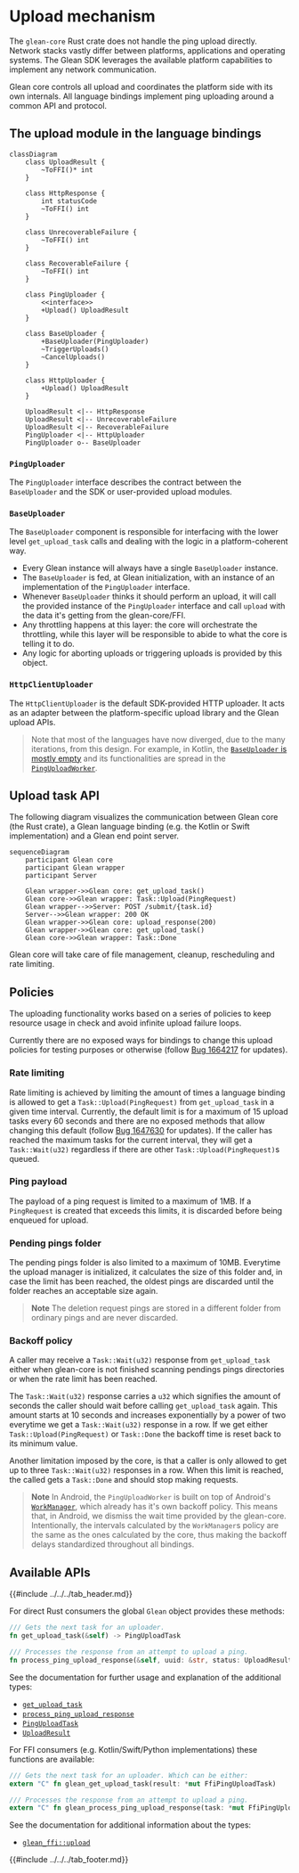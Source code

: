# Upload mechanism

The `glean-core` Rust crate does not handle the ping upload directly.
Network stacks vastly differ between platforms, applications and operating systems.
The Glean SDK leverages the available platform capabilities to implement any network communication.

Glean core controls all upload and coordinates the platform side with its own internals.
All language bindings implement ping uploading around a common API and protocol.

## The upload module in the language bindings

```mermaid
classDiagram
    class UploadResult {
        ~ToFFI()* int
    }

    class HttpResponse {
        int statusCode
        ~ToFFI() int
    }

    class UnrecoverableFailure {
        ~ToFFI() int
    }

    class RecoverableFailure {
        ~ToFFI() int
    }

    class PingUploader {
        <<interface>>
        +Upload() UploadResult
    }

    class BaseUploader {
        +BaseUploader(PingUploader)
        ~TriggerUploads()
        ~CancelUploads()
    }

    class HttpUploader {
        +Upload() UploadResult
    }

    UploadResult <|-- HttpResponse
    UploadResult <|-- UnrecoverableFailure
    UploadResult <|-- RecoverableFailure
    PingUploader <|-- HttpUploader
    PingUploader o-- BaseUploader

```

### `PingUploader`
The `PingUploader` interface describes the contract between the `BaseUploader` and the SDK or user-provided upload modules.

### `BaseUploader`
The `BaseUploader` component is responsible for interfacing with the lower level `get_upload_task` calls and dealing with the logic in a platform-coherent way.

  * Every Glean instance will always have a single `BaseUploader` instance.
  * The `BaseUploader` is fed, at Glean initialization, with an instance of an implementation of the `PingUploader` interface.
  * Whenever `BaseUploader` thinks it should perform an upload, it will call the provided instance of the `PingUploader` interface and call `upload` with the data it's getting from the glean-core/FFI.
  * Any throttling happens at this layer: the core will orchestrate the throttling, while this layer will be responsible to abide to what the core is telling it to do.
  * Any logic for aborting uploads or triggering uploads is provided by this object.

### `HttpClientUploader`
The `HttpClientUploader` is the default SDK-provided HTTP uploader. It acts as an adapter between the platform-specific upload library and the Glean upload APIs.

> Note that most of the languages have now diverged, due to the many iterations, from this design. For example, in Kotlin, the [`BaseUploader` is mostly empty](https://searchfox.org/glean/source/glean-core/android/src/main/java/mozilla/telemetry/glean/net/BaseUploader.kt) and its functionalities are spread in the [`PingUploadWorker`](https://searchfox.org/glean/source/glean-core/android/src/main/java/mozilla/telemetry/glean/scheduler/PingUploadWorker.kt).

## Upload task API

The following diagram visualizes the communication between Glean core (the Rust crate),
a Glean language binding (e.g. the Kotlin or Swift implementation) and a Glean end point server.

```mermaid
sequenceDiagram
    participant Glean core
    participant Glean wrapper
    participant Server

    Glean wrapper->>Glean core: get_upload_task()
    Glean core->>Glean wrapper: Task::Upload(PingRequest)
    Glean wrapper-->>Server: POST /submit/{task.id}
    Server-->>Glean wrapper: 200 OK
    Glean wrapper->>Glean core: upload_response(200)
    Glean wrapper->>Glean core: get_upload_task()
    Glean core->>Glean wrapper: Task::Done
```

Glean core will take care of file management, cleanup, rescheduling and rate limiting.

## Policies

The uploading functionality works based on a series of policies to keep resource usage in check and avoid infinite upload failure loops.

Currently there are no exposed ways for bindings to change this upload policies for testing purposes or otherwise (follow [Bug 1664217](https://bugzilla.mozilla.org/show_bug.cgi?id=1664217) for updates).

### Rate limiting

Rate limiting is achieved by limiting the amount of times a language binding is allowed to get a `Task::Upload(PingRequest)` from `get_upload_task` in a given time interval. Currently, the default limit is for a maximum of 15 upload tasks every 60 seconds and there are no exposed methods that allow changing this default (follow [Bug 1647630](https://bugzilla.mozilla.org/show_bug.cgi?id=1647630) for updates). If the caller has reached the maximum tasks for the current interval, they will get a `Task::Wait(u32)` regardless if there are other `Task::Upload(PingRequest)`s queued.

### Ping payload

The payload of a ping request is limited to a maximum of 1MB. If a `PingRequest` is created that exceeds this limits, it is discarded before being enqueued for upload.

### Pending pings folder

The pending pings folder is also limited to a maximum of 10MB. Everytime the upload manager is initialized, it calculates the size of this folder and, in case the limit has been reached, the oldest pings are discarded until the folder reaches an acceptable size again.

> **Note** The deletion request pings are stored in a different folder from ordinary pings and are never discarded.

### Backoff policy

A caller may receive a `Task::Wait(u32)` response from `get_upload_task` either when glean-core is not finished scanning pendings pings directories or when the rate limit has been reached.

The `Task::Wait(u32)` response carries a `u32` which signifies the amount of seconds the caller should wait before calling `get_upload_task` again. This amount starts at 10 seconds and increases exponentially by a power of two everytime we get a `Task::Wait(u32)` response in a row. If we get either `Task::Upload(PingRequest)` or `Task::Done` the backoff time is reset back to its minimum value.

Another limitation imposed by the core, is that a caller is only allowed to get up to three `Task::Wait(u32)` responses in a row. When this limit is reached, the called gets a `Task::Done` and should stop making requests.

> **Note** In Android, the `PingUploadWorker` is built on top of Android's [`WorkManager`](https://developer.android.com/jetpack/androidx/releases/work), which already has it's own backoff policy. This means that, in Android, we dismiss the wait time provided by the glean-core. Intentionally, the intervals calculated by the `WorkManager`s policy are the same as the ones calculated by the core, thus making the backoff delays standardized throughout all bindings.

## Available APIs

{{#include ../../../tab_header.md}}

<div data-lang="Rust" class="tab">

For direct Rust consumers the global `Glean` object provides these methods:

```rust
/// Gets the next task for an uploader.
fn get_upload_task(&self) -> PingUploadTask

/// Processes the response from an attempt to upload a ping.
fn process_ping_upload_response(&self, uuid: &str, status: UploadResult)
```

See the documentation for further usage and explanation of the additional types:

* [`get_upload_task`](../../../../docs/glean_core/struct.Glean.html#method.get_upload_task)
* [`process_ping_upload_response`](../../../../docs/glean_core/struct.Glean.html#method.process_ping_upload_response)
* [`PingUploadTask`](../../../../docs/glean_core/upload/enum.PingUploadTask.html)
* [`UploadResult`](../../../../docs/glean_core/upload/enum.UploadResult.html)

</div>

<div data-lang="FFI" class="tab">

For FFI consumers (e.g. Kotlin/Swift/Python implementations) these functions are available:

```rust
/// Gets the next task for an uploader. Which can be either:
extern "C" fn glean_get_upload_task(result: *mut FfiPingUploadTask)

/// Processes the response from an attempt to upload a ping.
extern "C" fn glean_process_ping_upload_response(task: *mut FfiPingUploadTask, status: u32)
```

See the documentation for additional information about the types:

* [`glean_ffi::upload`](../../../../docs/glean_ffi/upload/index.html)

</div>

{{#include ../../../tab_footer.md}}
